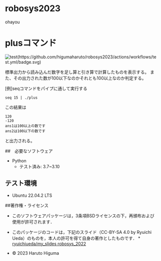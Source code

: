 # robosys2023
ohayou


 
# plusコマンド
![test(https://github.com/higumaharuto/robosys2023/actions/workflows/test.yml/badge.svg)](https://github.com/higumaharuto/robosys2023/actions/workflows/test.yml/badge.svg)


標準出力から読み込んだ数字を足し算と引き算で計算したものを表示する。
また、その出力された数が100以下なのかそれとも100以上なのか判定する。


[例]seqコマンドをパイプに通して実行する<br>
```  
seq 15 | ./plus  
```  
この結果は<br>
```   
120  
-120  
ans1は100以上の数です  
ans2は100以下の数です  
```  
と出力される。

##　必要なソフトウェア
* Python
  * テスト済み: 3.7~3.10

## テスト環境
* Ubuntu 22.04.2 LTS


##著作権・ライセンス

* このソフトウェアパッケージは，3条項BSDライセンスの下，再頒布および使用が許可されます．

* このパッケージのコードは，下記のスライド（CC-BY-SA 4.0 by Ryuichi Ueda）のものを，本人の許可を得て自身の著作としたものです．
      * [ryuichiueda/my_slides robosys_2022](https://github.com/ryuichiueda/my_slides/tree/master/robosys_2022) 

* © 2023 Haruto Higuma


